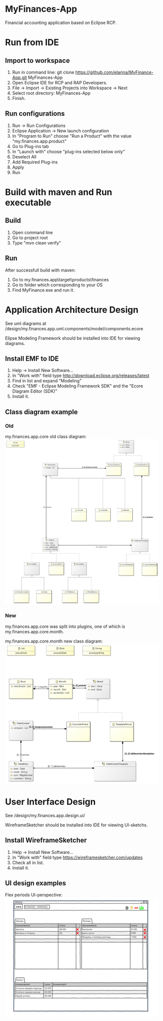 # MyFinances-App
Financial accounting application based on Eclipse RCP.

# Run from IDE

## Import to workspace
1. Run in command line: git clone https://github.com/elarina/MyFinance-App.git MyFinances-App
2. Open Eclipse IDE for RCP and RAP Developers.
3. File -> Import -> Existing Projects into Workspace -> Next
4. Select root directory: MyFinances-App
5. Finish.

## Run configurations
1. Run -> Run Configurations
2. Eclipse Application -> New launch configuration
3. In "Program to Run" choose "Run a Product" with the value "my.finances.app.product"
4. Go to Plug-ins tab
5. In "Launch with" choose "plug-ins selected below only"
6. Deselect All
7. Add Required Plug-ins
8. Apply
9. Run

# Build with maven and Run executable
## Build
1. Open command line
2. Go to project root
3. Type "mvn clean verify"

## Run
After successfull build with maven:
1. Go to my.finances.app\target\products\finances
2. Go to folder which corresponding to your OS
4. Find MyFinance.exe and run it.

# Application Architecture Design
See uml diagrams at /design/my.finances.app.uml.components/model/components.ecore 

Elipse Modeling Framework should be installed into IDE for viewing diagrams.

## Install EMF to IDE
1. Help -> Install New Software...
2. In "Work with" field type http://download.eclipse.org/releases/latest
3. Find in list and expand "Modeling"
4. Check "EMF - Eclipse Modeling Framework SDK" and the "Ecore Diagram Editor (SDK)"
5. Install it.

## Class diagram example
### Old
my.finances.app.core old class diagram:
![](examples/my.finances.app.core_class_diagram.jpg)

### New

my.finances.app.core was split into plugins, one of which is my.finances.app.core.month.

my.finances.app.core.month new class diagram:
![](examples/my.finances.app.core.month_new_class_diagram.jpg)

# User Interface Design
See /design/my.finances.app.design.ui/

WireframeSketcher should be installed into IDE for viewing UI-sketchs.

## Install WireframeSketcher
1. Help -> Install New Software...
2. In "Work with" field type https://wireframesketcher.com/updates
3. Check all in list.
4. Install it.

## UI design examples
Flex periods UI-perspective:
![](examples/flex_periods_persopective.JPG)
